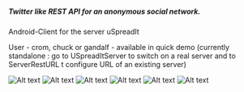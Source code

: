 ##### Twitter like REST API for an anonymous social network.

Android-Client for the server uSpreadIt

User - crom, chuck or gandalf - available in quick demo (currently standalone : go to USpreadItServer to switch on a real server and to ServerRestURL t configure URL of an existing server)

![Alt text](demo/1-Login.png?raw=true "Login")
![Alt text](demo/2-Received.png?raw=true "received messages")
![Alt text](demo/3-Writed.png?raw=true "writed messages")
![Alt text](demo/4-Spread.png?raw=true "spread messages")
![Alt text](demo/5-Menu.png?raw=true "menu")
![Alt text](demo/6-New.png?raw=true "message creation")
